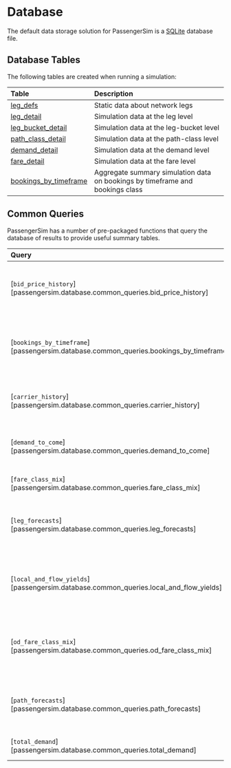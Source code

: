 # Database

The default data storage solution for PassengerSim is a
[SQLite](https://www.sqlite.org) database file.

## Database Tables

The following tables are created when running a simulation:

| Table                                             | Description                                                                   |
|:--------------------------------------------------|:------------------------------------------------------------------------------|
| [leg_defs](leg_defs.md)                           | Static data about network legs                                                |
| [leg_detail](leg_detail.md)                       | Simulation data at the leg level                                              |
| [leg_bucket_detail](leg_bucket_detail.md)         | Simulation data at the leg-bucket level                                       |
| [path_class_detail](path_class_detail.md)         | Simulation data at the path-class level                                       |
| [demand_detail](demand_detail.md)                 | Simulation data at the demand level                                           |
| [fare_detail](fare_detail.md)                     | Simulation data at the fare level                                             |
| [bookings_by_timeframe](bookings_by_timeframe.md) | Aggregate summary simulation data on bookings by timeframe and bookings class |


## Common Queries

PassengerSim has a number of pre-packaged functions that query the database of
results to provide useful summary tables.

| Query                                                                                 | Description                                                           |
|:--------------------------------------------------------------------------------------|:----------------------------------------------------------------------|
| [`bid_price_history`][passengersim.database.common_queries.bid_price_history]         | Compute average bid price history over all legs for each carrier      |
| [`bookings_by_timeframe`][passengersim.database.common_queries.bookings_by_timeframe] | Average bookings and revenue by carrier, booking class, and timeframe |
| [`carrier_history`][passengersim.database.common_queries.carrier_history]             | Sample-level details of carrier-level measures                        |
| [`demand_to_come`][passengersim.database.common_queries.demand_to_come]               | Demand by market and timeframe across each sample                     |
| [`fare_class_mix`][passengersim.database.common_queries.fare_class_mix]               | Fare class mix by carrier                                             |
| [`leg_forecasts`][passengersim.database.common_queries.leg_forecasts]                 | Average forecasts of demand by leg, bucket, and days to departure     |
| [`local_and_flow_yields`][passengersim.database.common_queries.local_and_flow_yields] | Yields for local (nonstop) and flow (connecting) passengers by leg    |
| [`od_fare_class_mix`][passengersim.database.common_queries.od_fare_class_mix]         | Fare class mix by carrier for a particular origin-destination market  |
| [`path_forecasts`][passengersim.database.common_queries.path_forecasts]               | Average forecasts of demand by path, class, and days to departure     |
| [`total_demand`][passengersim.database.common_queries.total_demand]                   | Average total demand                                                  |
